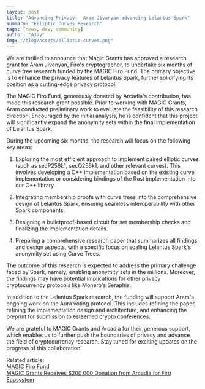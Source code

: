 ```yaml
---
layout: post
title: "Advancing Privacy:  Aram Jivanyan advancing Lelantus Spark"
summary: "Elliptic Curves Research"
tags: [news, dev, community]
author: "AJay"
img: "/blog/assets/elliptic-curves.png"
---
```


We are thrilled to announce that Magic Grants has approved a research grant for Aram Jivanyan, Firo's cryptographer, to undertake six months of curve tree research funded by the MAGIC Firo Fund. The primary objective is to enhance the privacy features of Lelantus Spark, further solidifying its position as a cutting-edge privacy protocol. 

The MAGIC Firo Fund, generously donated by Arcadia's contribution, has made this research grant possible. Prior to working with MAGIC Grants, Aram conducted preliminary work to evaluate the feasibility of this research direction. Encouraged by the initial analysis, he is confident that this project will significantly expand the anonymity sets within the final implementation of Lelantus Spark. 

During the upcoming six months, the research will focus on the following key areas:

1) Exploring the most efficient approach to implement paired elliptic curves (such as secP256k1, secQ256k1, and other relevant curves). This involves developing a C++ implementation based on the existing curve implementation or considering bindings of the Rust implementation into our C++ library. 

2) Integrating membership proofs with curve trees into the comprehensive design of Lelantus Spark, ensuring seamless interoperability with other Spark components. 

3) Designing a bulletproof-based circuit for set membership checks and finalizing the implementation details. 

4) Preparing a comprehensive research paper that summarizes all findings and design aspects, with a specific focus on scaling Lelantus Spark's anonymity set using Curve Trees. 

The outcome of this research is expected to address the primary challenge faced by Spark, namely, enabling anonymity sets in the millions. Moreover, the findings may have potential implications for other privacy cryptocurrency protocols like Monero's Seraphis. 

In addition to the Lelantus Spark research, the funding will support Aram's ongoing work on the Aura voting protocol. This includes refining the paper, refining the implementation design and architecture, and enhancing the preprint for submission to esteemed crypto conferences. 

We are grateful to MAGIC Grants and Arcadia for their generous support, which enables us to further push the boundaries of privacy and advance the field of cryptocurrency research. Stay tuned for exciting updates on the progress of this collaboration! 

Related article:  
[MAGIC Firo Fund](https://magicgrants.org/funds/firo/)  
[MAGIC Grants Receives $200,000 Donation from Arcadia for Firo Ecosystem](https://magicgrants.org/200000-Donation-from-Arcadia-for-Firo/) 
